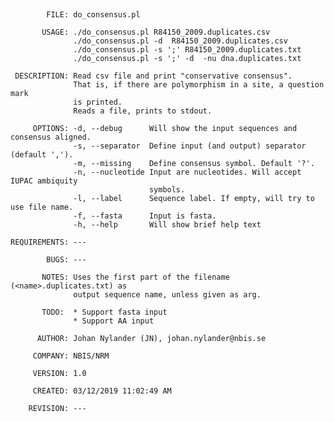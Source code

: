 ## 

            FILE: do_consensus.pl

           USAGE: ./do_consensus.pl R84150_2009.duplicates.csv
                  ./do_consensus.pl -d  R84150_2009.duplicates.csv
                  ./do_consensus.pl -s ';' R84150_2009.duplicates.txt
                  ./do_consensus.pl -s ';' -d  -nu dna.duplicates.txt

     DESCRIPTION: Read csv file and print "conservative consensus".
                  That is, if there are polymorphism in a site, a question mark
                  is printed.
                  Reads a file, prints to stdout.

         OPTIONS: -d, --debug      Will show the input sequences and consensus aligned.
                  -s, --separator  Define input (and output) separator (default ',').
                  -m, --missing    Define consensus symbol. Default '?'.
                  -n, --nucleotide Input are nucleotides. Will accept IUPAC ambiquity
                                   symbols.
                  -l, --label      Sequence label. If empty, will try to use file name.
                  -f, --fasta      Input is fasta.
                  -h, --help       Will show brief help text

    REQUIREMENTS: ---

            BUGS: ---

           NOTES: Uses the first part of the filename (<name>.duplicates.txt) as 
                  output sequence name, unless given as arg.

           TODO:  * Support fasta input
                  * Support AA input

          AUTHOR: Johan Nylander (JN), johan.nylander@nbis.se

         COMPANY: NBIS/NRM

         VERSION: 1.0

         CREATED: 03/12/2019 11:02:49 AM

        REVISION: ---
